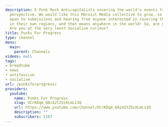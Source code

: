 ```yaml
---
description: 5 Punk Rock Anticapitalists covering the world's events from a Socialist
  perspective. We would like this Marxist Media collective to grow, so we are WAY
  open to submissions and hearing from anyone interested in covering the goings on
  in their own regions, and that means anywhere in the world! So, are you Antifascist?
  Are you at the very least Socialism curious?
title: Punks For Progress
type: channel
menu:
  main:
    parent: Channels
videos: null
tags:
- breadtube
- news
- antifascism
- socialism
url: /punksforprogress/
providers:
  youtube:
    name: Punks For Progress
    slug: UCrKDqm_Q8i42tZSsXLmLz3Q
    url: https://www.youtube.com/channel/UCrKDqm_Q8i42tZSsXLmLz3Q
    description: ""
    subscribers: 1167
---
```

